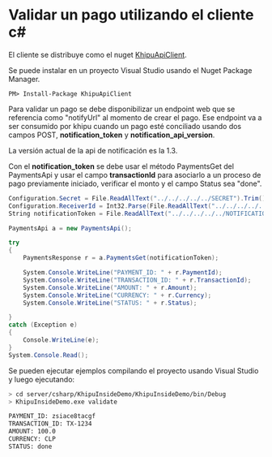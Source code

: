 # Validar un pago utilizando el cliente c#

El cliente se distribuye como el nuget [KhipuApiClient](https://www.nuget.org/packages/KhipuApiClient/).

Se puede instalar en un proyecto Visual Studio usando el Nuget Package Manager.

```
PM> Install-Package KhipuApiClient
```


Para validar un pago se debe disponibilizar un endpoint web que se referencia como "notifyUrl" al momento de crear el pago. Ese endpoint va a ser consumido por khipu cuando un pago esté conciliado usando dos campos POST, **notification_token** y **notification_api_version**.

La versión actual de la api de notificación es la 1.3.

Con el **notification_token** se debe usar el método PaymentsGet del PaymentsApi y usar el campo **transactionId** para asociarlo a un proceso de pago previamente iniciado, verificar el monto y el campo Status sea "done".

```csharp
Configuration.Secret = File.ReadAllText("../../../../../SECRET").Trim();
Configuration.ReceiverId = Int32.Parse(File.ReadAllText("../../../../../RECEIVER_ID").Trim());
String notificationToken = File.ReadAllText("../../../../../NOTIFICATION_TOKEN").Trim();

PaymentsApi a = new PaymentsApi();

try
{
    PaymentsResponse r = a.PaymentsGet(notificationToken);

    System.Console.WriteLine("PAYMENT_ID: " + r.PaymentId);
    System.Console.WriteLine("TRANSACTION_ID: " + r.TransactionId);
    System.Console.WriteLine("AMOUNT: " + r.Amount);
    System.Console.WriteLine("CURRENCY: " + r.Currency);
    System.Console.WriteLine("STATUS: " + r.Status);

}
catch (Exception e)
{
    Console.WriteLine(e);
}
System.Console.Read();
```

Se pueden ejecutar ejemplos compilando el proyecto usando Visual Studio y luego ejecutando:


```sh
> cd server/csharp/KhipuInsideDemo/KhipuInsideDemo/bin/Debug  
> KhipuInsideDemo.exe validate

PAYMENT_ID: zsiace8tacgf
TRANSACTION_ID: TX-1234
AMOUNT: 100.0
CURRENCY: CLP
STATUS: done
``` 